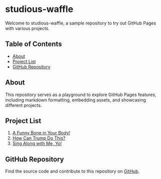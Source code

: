 # studious-waffle

Welcome to studious-waffle, a sample repository to try out GitHub Pages with various projects.

## Table of Contents

- [About](#about)
- [Project List](#project-list)
- [GitHub Repository](#github-repository)

## About

This repository serves as a playground to explore GitHub Pages features, including markdown formatting, embedding assets, and showcasing different projects.

## Project List 

1. [A Funny Bone in Your Body!](project/funny-bone.md)
2. [How Can Trump Do This?](project/trump.md)
3. [Sing Along with Me, Yo!](project/sing-along.md)

## GitHub Repository

Find the source code and contribute to this repository on [GitHub](https://github.com/vc1995/studious-waffle).
